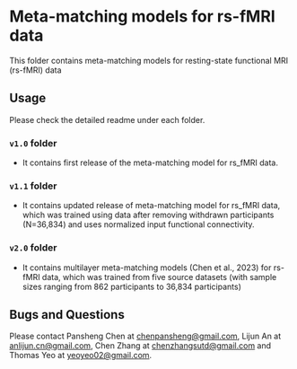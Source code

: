 # Meta-matching models for rs-fMRI data
This folder contains meta-matching models for resting-state functional MRI (rs-fMRI) data

## Usage
Please check the detailed readme under each folder.
### `v1.0` folder
* It contains first release of the meta-matching model for rs_fMRI data.
### `v1.1` folder
* It contains updated release of meta-matching model for rs_fMRI data, which was trained using data after removing withdrawn participants (N=36,834) and uses normalized input functional connectivity.
### `v2.0` folder
* It contains multilayer meta-matching models (Chen et al., 2023) for rs-fMRI data, which was trained from five source datasets (with sample sizes ranging from 862 participants to 36,834 participants)

## Bugs and Questions
Please contact Pansheng Chen at chenpansheng@gmail.com, Lijun An at anlijun.cn@gmail.com, Chen Zhang at chenzhangsutd@gmail.com and Thomas Yeo at yeoyeo02@gmail.com.
